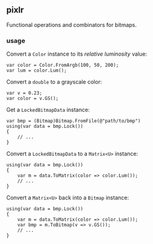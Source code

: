 ## pixlr
Functional operations and combinators for bitmaps.

### usage
Convert a `Color` instance to its *relative luminosity* value:
```
var color = Color.FromArgb(100, 50, 200);
var lum = color.Lum();
```

Convert a `double` to a grayscale color:
```
var v = 0.23;
var color = v.GS();
```

Get a `LockedBitmapData` instance:
```
var bmp = (Bitmap)Bitmap.FromFile(@"path/to/bmp")
using(var data = bmp.Lock())
{
    // ...
}
```

Convert a `LockedBitmapData` to a `Matrix<U>` instance:
```
using(var data = bmp.Lock())
{
    var m = data.ToMatrix(color => color.Lum());
    // ...
}
```

Convert a `Matrix<U>` back into a `Bitmap` instance:
```
using(var data = bmp.Lock())
{
    var m = data.ToMatrix(color => color.Lum());
    var bmp = m.ToBitmap(v => v.GS());
    // ...
}
```